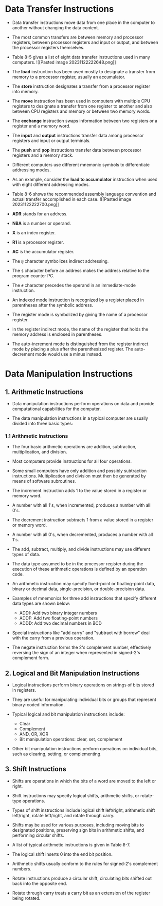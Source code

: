 # Data Transfer Instructions

- Data transfer instructions move data from one place in the computer to another without changing the data content.

- The most common transfers are between memory and processor registers, between processor registers and input or output, and between the processor registers themselves.

- Table 8-5 gives a list of eight data transfer instructions used in many computers.
![[Pasted image 20231122222648.png]]
- The **load** instruction has been used mostly to designate a transfer from memory to a processor register, usually an accumulator.

- The **store** instruction designates a transfer from a processor register into memory.

- The **move** instruction has been used in computers with multiple CPU registers to designate a transfer from one register to another and also between CPU registers and memory or between two memory words.

- The **exchange** instruction swaps information between two registers or a register and a memory word.

- The **input** and **output** instructions transfer data among processor registers and input or output terminals.

- The **push** and **pop** instructions transfer data between processor registers and a memory stack.

- Different computers use different mnemonic symbols to differentiate addressing modes.

- As an example, consider the **load to accumulator** instruction when used with eight different addressing modes.

- Table 8-6 shows the recommended assembly language convention and actual transfer accomplished in each case.
![[Pasted image 20231122222700.png]]
- **ADR** stands for an address.
- **NBA** is a number or operand.
- **X** is an index register.
- **R1** is a processor register.
- **AC** is the accumulator register.
- The `@` character symbolizes indirect addressing.
- The `$` character before an address makes the address relative to the program counter PC.
- The `#` character precedes the operand in an immediate-mode instruction.

- An indexed mode instruction is recognized by a register placed in parentheses after the symbolic address.
- The register mode is symbolized by giving the name of a processor register.
- In the register indirect mode, the name of the register that holds the memory address is enclosed in parentheses.
- The auto-increment mode is distinguished from the register indirect mode by placing a plus after the parenthesized register. The auto-decrement mode would use a minus instead.
# Data Manipulation Instructions

## 1. Arithmetic Instructions

- Data manipulation instructions perform operations on data and provide computational capabilities for the computer.

- The data manipulation instructions in a typical computer are usually divided into three basic types:

### 1.1 Arithmetic Instructions

- The four basic arithmetic operations are addition, subtraction, multiplication, and division.

- Most computers provide instructions for all four operations.

- Some small computers have only addition and possibly subtraction instructions. Multiplication and division must then be generated by means of software subroutines.

- The increment instruction adds 1 to the value stored in a register or memory word.

- A number with all 1's, when incremented, produces a number with all 0's.

- The decrement instruction subtracts 1 from a value stored in a register or memory word.

- A number with all 0's, when decremented, produces a number with all 1's.

- The add, subtract, multiply, and divide instructions may use different types of data.

- The data type assumed to be in the processor register during the execution of these arithmetic operations is defined by an operation code.

- An arithmetic instruction may specify fixed-point or floating-point data, binary or decimal data, single-precision, or double-precision data.

- Examples of mnemonics for three add instructions that specify different data types are shown below:
  - ADDI: Add two binary integer numbers
  - ADDF: Add two floating-point numbers
  - ADDD: Add two decimal numbers in BCD

- Special instructions like "add carry" and "subtract with borrow" deal with the carry from a previous operation.

- The negate instruction forms the 2's complement number, effectively reversing the sign of an integer when represented in signed-2's complement form.

## 2. Logical and Bit Manipulation Instructions

- Logical instructions perform binary operations on strings of bits stored in registers.

- They are useful for manipulating individual bits or groups that represent binary-coded information.

- Typical logical and bit manipulation instructions include:
  - Clear
  - Complement
  - AND, OR, XOR
  - Bit manipulation operations: clear, set, complement

- Other bit manipulation instructions perform operations on individual bits, such as clearing, setting, or complementing.

## 3. Shift Instructions

- Shifts are operations in which the bits of a word are moved to the left or right.

- Shift instructions may specify logical shifts, arithmetic shifts, or rotate-type operations.

- Types of shift instructions include logical shift left/right, arithmetic shift left/right, rotate left/right, and rotate through carry.

- Shifts may be used for various purposes, including moving bits to designated positions, preserving sign bits in arithmetic shifts, and performing circular shifts.

- A list of typical arithmetic instructions is given in Table 8-7.

- The logical shift inserts 0 into the end bit position.

- Arithmetic shifts usually conform to the rules for signed-2's complement numbers.

- Rotate instructions produce a circular shift, circulating bits shifted out back into the opposite end.

- Rotate through carry treats a carry bit as an extension of the register being rotated.

